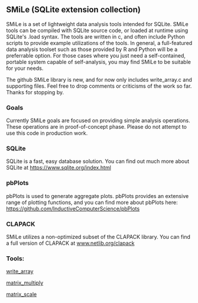 
## SMiLe (SQLite extension collection)

SMiLe is a set of lightweight data analysis tools intended for SQLite. SMiLe tools can be compiled with SQLite source code, or loaded at runtime using SQLite's .load syntax. The tools are written in c, and often include Python scripts to provide example utilizations of the tools. In general, a full-featured data analysis toolset such as those provided by R and Python will be a preferrable option. For those cases where you just need a self-contained, portable system capable of self-analysis, you may find SMiLe to be suitable for your needs.

The github SMiLe library is new, and for now only includes write_array.c and supporting files. Feel free to drop comments or criticisms of the work so far. Thanks for stopping by. 

### Goals

Currently SMiLe goals are focused on providing simple analysis operations. These operations are in proof-of-concept phase. Please do not attempt to use this code in production work.

### SQLite

SQLite is a fast, easy database solution. You can find out much more about SQLite at https://www.sqlite.org/index.html

### pbPlots

pbPlots is used to generate aggregate plots. pbPlots provides an extensive range of plotting functions, and you can find more about pbPlots here: https://github.com/InductiveComputerScience/pbPlots

### CLAPACK

SMiLe utilizes a non-optimized subset of the CLAPACK library. You can find a full version of CLAPACK at www.netlib.org/clapack

### Tools:

<a href="tools/write_array">write_array</a>

<a href="tools/matrix_multiply">matrix_multiply</a>

<a href="tools/matrix_scale">matrix_scale</a>
